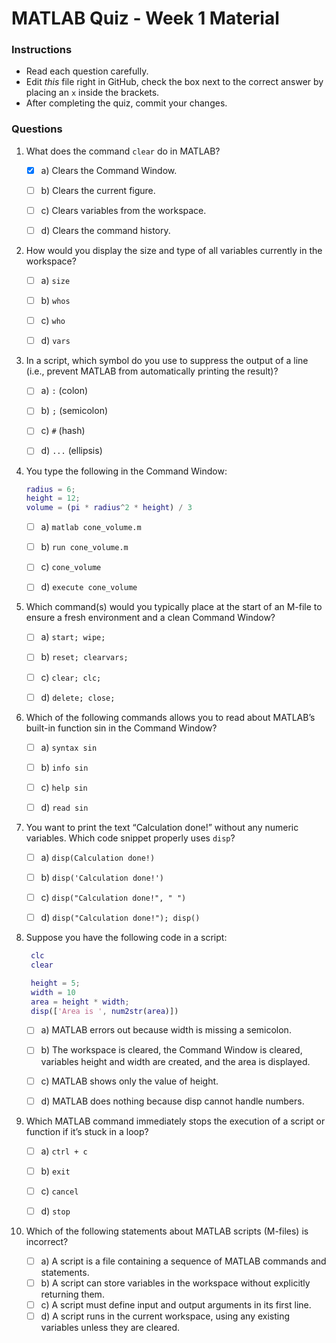 # MATLAB Quiz - Week 1 Material

### Instructions
- Read each question carefully.
- Edit _this_ file right in GitHub, check the box next to the correct answer by placing an `x` inside the brackets.
- After completing the quiz, commit your changes.

### Questions

1. What does the command `clear` do in MATLAB?
    - [X] a) Clears the Command Window.
    - [ ] b) Clears the current figure.
    - [ ] c) Clears variables from the workspace.
    - [ ] d) Clears the command history.


2. How would you display the size and type of all variables currently in the workspace?
    - [ ] a) `size`
    - [ ] b) `whos`
    - [ ] c) `who`
    - [ ] d) `vars`


3. In a script, which symbol do you use to suppress the output of a line (i.e., prevent MATLAB from automatically printing the result)?
   - [ ] a) `:`   (colon)
   - [ ] b) `;`   (semicolon)
   - [ ] c) `#`   (hash)
   - [ ] d) `...` (ellipsis)


4. You type the following in the Command Window:

   ```matlab
   radius = 6;
   height = 12;
   volume = (pi * radius^2 * height) / 3
   ```
 
    - [ ] a) `matlab cone_volume.m`
    - [ ] b) `run cone_volume.m`
    - [ ] c) `cone_volume`
    - [ ] d) `execute cone_volume`


5. Which command(s) would you typically place at the start of an M-file to ensure a fresh environment and a clean Command Window?
    - [ ] a) `start; wipe;`
    - [ ] b) `reset; clearvars;`
    - [ ] c) `clear; clc;`
    - [ ] d) `delete; close;`


6. Which of the following commands allows you to read about MATLAB’s built-in function sin in the Command Window?
    - [ ] a) `syntax sin`
    - [ ] b) `info sin`
    - [ ] c) `help sin`
    - [ ] d) `read sin`


7. You want to print the text “Calculation done!” without any numeric variables. Which code snippet properly uses `disp`?
   - [ ] a) `disp(Calculation done!)`
   - [ ] b) `disp('Calculation done!')`
   - [ ] c) `disp("Calculation done!", " ")`
   - [ ] d) `disp("Calculation done!"); disp()`


8. Suppose you have the following code in a script:
   ```matlab
    clc
    clear

    height = 5;
    width = 10
    area = height * width;
    disp(['Area is ', num2str(area)])
   ```

   - [ ] a) MATLAB errors out because width is missing a semicolon.
   - [ ] b) The workspace is cleared, the Command Window is cleared, variables height and width are created, and the area is displayed.
   - [ ] c) MATLAB shows only the value of height.
   - [ ] d) MATLAB does nothing because disp cannot handle numbers.


9. Which MATLAB command immediately stops the execution of a script or function if it’s stuck in a loop?
   - [ ] a) `ctrl + c`
   - [ ] b) `exit`
   - [ ] c) `cancel`
   - [ ] d) `stop`


10. Which of the following statements about MATLAB scripts (M-files) is incorrect?
    - [ ] a) A script is a file containing a sequence of MATLAB commands and statements.
    - [ ] b) A script can store variables in the workspace without explicitly returning them.
    - [ ] c) A script must define input and output arguments in its first line.
    - [ ] d) A script runs in the current workspace, using any existing variables unless they are cleared.
